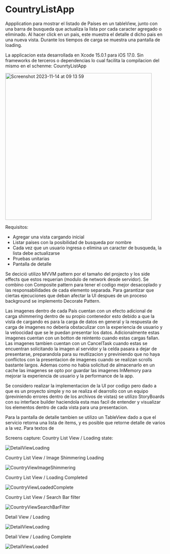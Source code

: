 # CountryListApp
Appplication para mostrar el listado de Países en un tableView, junto con una barra de busqueda que actualiza la lista por cada caracter agregado o eliminado. Al hacer click en un pais, este muestra el detalle d dicho pais en una nueva vista. Durante los tiempos de carga se muestra una pantalla de loading.

La applicacion esta desarrollada en Xcode 15.0.1 para iOS 17.0. Sin frameworks de terceros o dependencias lo cual facilita la compilacion del mismo en el schenme: CounrtyListApp


<img width="461" alt="Screenshot 2023-11-14 at 09 13 59" src="https://github.com/ChrisCalix/CountryListApp/assets/80593860/19df4ddc-23d1-436b-8270-8553db21099d">

Requisitos:
- Agregar una vista cargando inicial
- Listar países con la posibilidad de busqueda por nombre
- Cada vez que un usuario ingresa o elimina un caracter de busqueda, la lista debe actualizarse
- Pruebas unitarias
- Pantalla de detalle 

Se decició utilizo MVVM pattern por el tamaño del projecto y los side effects que estos requerian (modulo de network desde servidor). Se combino con Composite pattern para tener el codigo mejor desacoplado y las responsabilidades de cada elemento separada. Para garantizar que ciertas ejecuciones que deban afectar la UI despues de un proceso background se implemento Decorate Pattern. 

Las imagenes dentro de cada País cuentan con un efecto adicional de carga shimmering dentro de su propio contenedor esto debido a que la vista de cargando es para la carga de datos en general y la respuesta de carga de imagenes no deberia obstaculizar con la experiencia de usuario y la veloocidad que se le puedan presentar los datos. Adicionalmente estas imagenes cuentan con un botton de reintento cuando estas cargas fallan. 
Las imagenes tambien cuentan con un CancelTask cuando estas se encuentran solicitando la imagen al servidor y la celda pasara a dejar de presentarse, preparandola para su reutlizacion y previniendo que no haya conflictos con la presentacion de imagenes cuando se realizan scrolls bastante largos. Ademas como no habia solicitud de almacenarlo en un cache las imagenes se opto por guardar las imagenes InMemory para mejorar la experiencia de usuario y la performance de la app.

Se considero realizar la implementacion de la UI por codigo pero dado a que es un proyecto simple y no se realiza el dearrollo con un equipo (previniendo errores dentro de los archivos de vistas) se utilizo StoryBoards con su interface builder haciendola esta mas facil de entender y visualizar los elementos dentro de cada vista para una presentacion. 

Para la pantalla de detalle tambien se utilizo un TableView dado a que el servicio retorna una lista de items, y es posible que retorne detalle de varios a la vez. 
Para textos de 

Screens capture:
Country List View / Loading state:

![DetailViewLoading](https://github.com/ChrisCalix/CountryListApp/assets/80593860/806e1123-d701-436c-bf19-b13a8aaa74bc)

Country List View / Image Shimmering Loading

![CountryViewImageShimmering](https://github.com/ChrisCalix/CountryListApp/assets/80593860/172112dc-0471-4600-973e-d4ce4c78343b)

Country List View / Loading Completed

![CountryViewLoadedComplete](https://github.com/ChrisCalix/CountryListApp/assets/80593860/3c4dd0d4-fc55-468a-bf4d-f08e2e3b1eca)

Country List View / Search Bar filter

![CountryViewSearchBarFilter](https://github.com/ChrisCalix/CountryListApp/assets/80593860/995ea436-8db7-457f-a563-d77d0ff8c45f)

Detail View / Loading

![DetailViewLoading](https://github.com/ChrisCalix/CountryListApp/assets/80593860/0ee4a457-a197-489a-9313-e6680f5bd8f2)

Detail View / Loading Complete

![DetailViewLoaded](https://github.com/ChrisCalix/CountryListApp/assets/80593860/ee8d8bf6-77f5-46f3-9d09-9c601ddbf5ba)

